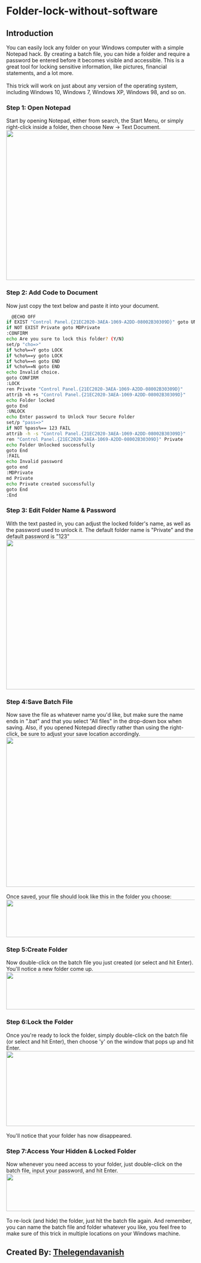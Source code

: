 
# Folder-lock-without-software

<h2>Introduction</h2>
<p>You can easily lock any folder on your Windows computer with a simple Notepad hack. By creating a batch file, you can hide a folder and require a password be entered before it becomes visible and accessible. This is a great tool for locking sensitive information, like pictures, financial statements, and a lot more.<br><br>This trick will work on just about any version of the operating system, including Windows 10, Windows 7, Windows XP, Windows 98, and so on.</p>

<h3><b>Step 1: Open Notepad</b></h3>
Start by opening Notepad, either from search, the Start Menu, or simply right-click inside a folder, then choose New -> Text Document.<br><img src="https://github.com/thelegendavanish/Folder-lock-without-software/assets/107942286/1bc0576f-ff89-495e-95b4-e0cf03b5b465" width="800" height="400"><br>

<h3><b>Step 2: Add Code to Document</b></h3>
Now just copy the text below and paste it into your document.

```bash
  @ECHO OFF
if EXIST "Control Panel.{21EC2020-3AEA-1069-A2DD-08002B30309D}" goto UNLOCK
if NOT EXIST Private goto MDPrivate
:CONFIRM
echo Are you sure to lock this folder? (Y/N)
set/p "cho=>"
if %cho%==Y goto LOCK
if %cho%==y goto LOCK
if %cho%==n goto END
if %cho%==N goto END
echo Invalid choice.
goto CONFIRM
:LOCK
ren Private "Control Panel.{21EC2020-3AEA-1069-A2DD-08002B30309D}"
attrib +h +s "Control Panel.{21EC2020-3AEA-1069-A2DD-08002B30309D}"
echo Folder locked
goto End
:UNLOCK
echo Enter password to Unlock Your Secure Folder
set/p "pass=>"
if NOT %pass%== 123 FAIL
attrib -h -s "Control Panel.{21EC2020-3AEA-1069-A2DD-08002B30309D}"
ren "Control Panel.{21EC2020-3AEA-1069-A2DD-08002B30309D}" Private
echo Folder Unlocked successfully
goto End
:FAIL
echo Invalid password
goto end
:MDPrivate
md Private
echo Private created successfully
goto End
:End
```
<h3><b>Step 3: Edit Folder Name & Password</b></h3>
With the text pasted in, you can adjust the locked folder's name, as well as the password used to unlock it. The default folder name is "Private" and the default password is "123"<img src= "https://github.com/thelegendavanish/Folder-lock-without-software/assets/107942286/a952820d-4da1-437d-a6d5-def861901d1f" width="800" height="400"><br>

<h3><b>Step 4:Save Batch File</b></h3>
Now save the file as whatever name you'd like, but make sure the name ends in ".bat" and that you select "All files" in the drop-down box when saving. Also, if you opened Notepad directly rather than using the right-click, be sure to adjust your save location accordingly.<img src= "https://github.com/thelegendavanish/Folder-lock-without-software/assets/107942286/2f53235f-ec6c-405b-8314-b848aaeb487e" width="800" height="400"><br><br>Once saved, your file should look like this in the folder you choose:
<img src= "https://github.com/thelegendavanish/Folder-lock-without-software/assets/107942286/5803bc1d-0d2d-4fd4-9e74-375617261271" width="600" height="100"><br>


<h3><b>Step 5:Create Folder</b></h3>
Now double-click on the batch file you just created (or select and hit Enter). You'll notice a new folder come up.<img src= "https://github.com/thelegendavanish/Folder-lock-without-software/assets/107942286/8bad7f46-93f2-4421-860c-e80ebded72ee" width="600" height="100">

<h3><b>Step 6:Lock the Folder</b></h3>
Once you're ready to lock the folder, simply double-click on the batch file (or select and hit Enter), then choose 'y' on the window that pops up and hit Enter.<img src= "https://github.com/thelegendavanish/Folder-lock-without-software/assets/107942286/3a9f3dc4-79db-4835-80f9-9593612539c1" width="600" height="200"><br><br>You'll notice that your folder has now disappeared.

<h3><b>Step 7:Access Your Hidden & Locked Folder</b></h3>
Now whenever you need access to your folder, just double-click on the batch file, input your password, and hit Enter.<img src= "https://github.com/thelegendavanish/Folder-lock-without-software/assets/107942286/de9b2460-4c1a-48ee-96b7-af38c40153fd" width="600" height="100"><br><br>To re-lock (and hide) the folder, just hit the batch file again. And remember, you can name the batch file and folder whatever you like, you feel free to make sure of this trick in multiple locations on your Windows machine.


<h2>Created By: <a href="https://thelegendavanish.tech">Thelegendavanish</a></h2>
